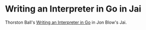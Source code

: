 # Writing an Interpreter in Go in Jai

Thorston Ball's [Writing an Interpreter in Go](https://interpreterbook.com/) in Jon Blow's Jai.


